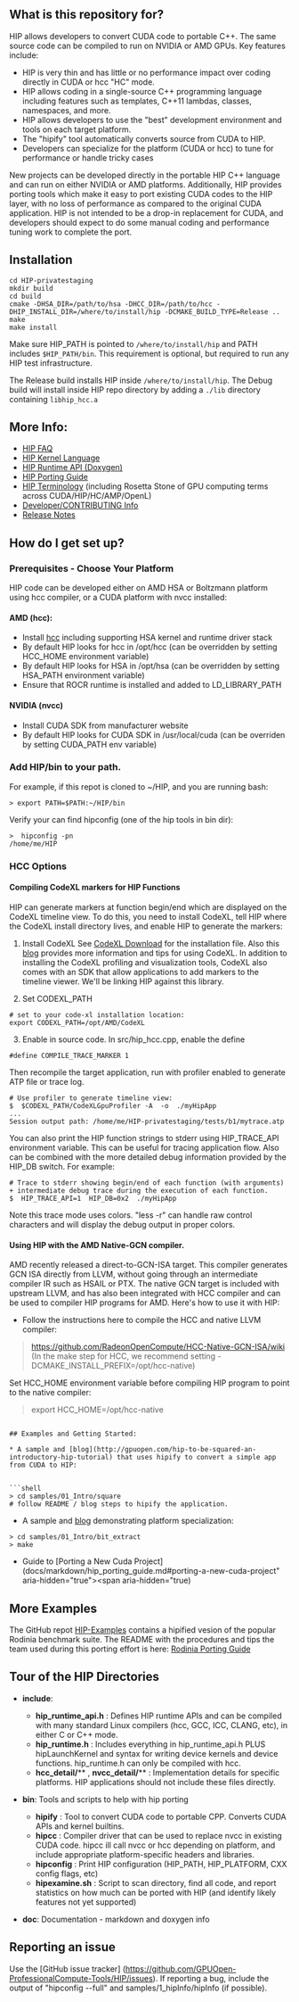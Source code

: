 ## What is this repository for? ###

HIP allows developers to convert CUDA code to portable C++.  The same source code can be compiled to run on NVIDIA or AMD GPUs. 
Key features include:

* HIP is very thin and has little or no performance impact over coding directly in CUDA or hcc "HC" mode.
* HIP allows coding in a single-source C++ programming language including features such as templates, C++11 lambdas, classes, namespaces, and more.
* HIP allows developers to use the "best" development environment and tools on each target platform.
* The "hipify" tool automatically converts source from CUDA to HIP.
* Developers can specialize for the platform (CUDA or hcc) to tune for performance or handle tricky cases 

New projects can be developed directly in the portable HIP C++ language and can run on either NVIDIA or AMD platforms.  Additionally, HIP provides porting tools which make it easy to port existing CUDA codes to the HIP layer, with no loss of performance as compared to the original CUDA application.  HIP is not intended to be a drop-in replacement for CUDA, and developers should expect to do some manual coding and performance tuning work to complete the port.
## Installation
```
cd HIP-privatestaging
mkdir build
cd build
cmake -DHSA_DIR=/path/to/hsa -DHCC_DIR=/path/to/hcc -DHIP_INSTALL_DIR=/where/to/install/hip -DCMAKE_BUILD_TYPE=Release ..
make
make install
```
Make sure HIP_PATH is pointed to `/where/to/install/hip` and PATH includes `$HIP_PATH/bin`. This requirement is optional, but required to run any HIP test infrastructure.

The Release build installs HIP inside `/where/to/install/hip`. The Debug build will install inside HIP repo directory by adding a `./lib` directory containing `libhip_hcc.a`


## More Info:
- [HIP FAQ](docs/markdown/hip_faq.md)
- [HIP Kernel Language](docs/markdown/hip_kernel_language.md)
- [HIP Runtime API (Doxygen)](http://gpuopen-professionalcompute-tools.github.io/HIP)
- [HIP Porting Guide](docs/markdown/hip_porting_guide.md)
- [HIP Terminology](docs/markdown/hip_terms.md) (including Rosetta Stone of GPU computing terms across CUDA/HIP/HC/AMP/OpenL)
- [Developer/CONTRIBUTING Info](CONTRIBUTING.md)
- [Release Notes](RELEASE.md)


## How do I get set up?

### Prerequisites - Choose Your Platform
HIP code can be developed either on AMD HSA or Boltzmann platform using hcc compiler, or a CUDA platform with nvcc installed:

#### AMD (hcc):

* Install [hcc](https://bitbucket.org/multicoreware/hcc/wiki/Home) including supporting HSA kernel and runtime driver stack 
* By default HIP looks for hcc in /opt/hcc (can be overridden by setting HCC_HOME environment variable)
* By default HIP looks for HSA in /opt/hsa (can be overridden by setting HSA_PATH environment variable) 
* Ensure that ROCR runtime is installed and added to LD_LIBRARY_PATH
   
#### NVIDIA (nvcc)
* Install CUDA SDK from manufacturer website
* By default HIP looks for CUDA SDK in /usr/local/cuda (can be overriden by setting CUDA_PATH env variable)

### Add HIP/bin to your path.
For example, if this repot is cloned to ~/HIP, and you are running bash:
```
> export PATH=$PATH:~/HIP/bin
```
Verify your can find hipconfig (one of the hip tools in bin dir):
```
>  hipconfig -pn
/home/me/HIP
```

### HCC Options

#### Compiling CodeXL markers for HIP Functions
HIP can generate markers at function begin/end which are displayed on the CodeXL timeline view.  To do this, you need to install CodeXL, tell HIP
where the CodeXL install directory lives, and enable HIP to generate the markers:

1. Install CodeXL
See [CodeXL Download](http://developer.amd.com/tools-and-sdks/opencl-zone/codexl/?webSyncID=9d9c2cb9-3d73-5e65-268a-c7b06428e5e0&sessionGUID=29beacd0-d654-ddc6-a3e2-b9e6c0b0cc77) for the installation file.
Also this [blog](http://gpuopen.com/getting-up-to-speed-with-the-codexl-gpu-profiler-and-radeon-open-compute/) provides more information and tips for using CodeXL.  In addition to installing the CodeXL profiling 
and visualization tools, CodeXL also comes with an SDK that allow applications to add markers to the timeline viewer.  We'll be linking HIP against this library.

2. Set CODEXL_PATH
```
# set to your code-xl installation location:
export CODEXL_PATH=/opt/AMD/CodeXL
```

3. Enable in source code.
In src/hip_hcc.cpp, enable the define 
```
#define COMPILE_TRACE_MARKER 1
```


Then recompile the target application, run with profiler enabled to generate ATP file or trace log.
```
# Use profiler to generate timeline view:
$  $CODEXL_PATH/CodeXLGpuProfiler -A  -o  ./myHipApp  
...
Session output path: /home/me/HIP-privatestaging/tests/b1/mytrace.atp
```

You can also print the HIP function strings to stderr using HIP_TRACE_API environment variable.  This can be useful for tracing application flow.  Also can be combined with the more detailed debug information provided
by the HIP_DB switch.  For example:
```
# Trace to stderr showing begin/end of each function (with arguments) + intermediate debug trace during the execution of each function.
$  HIP_TRACE_API=1  HIP_DB=0x2  ./myHipApp  
```

Note this trace mode uses colors.  "less -r" can handle raw control characters and will display the debug output in proper colors.


#### Using HIP with the AMD Native-GCN compiler.
AMD recently released a direct-to-GCN-ISA target.  This compiler generates GCN ISA directly from LLVM, without going through an intermediate compiler 
IR such as HSAIL or PTX.
The native GCN target is included with upstream LLVM, and has also been integrated with HCC compiler and can be used to compiler HIP programs for AMD.
Here's how to use it with HIP:

- Follow the instructions here to compile the HCC and native LLVM compiler:
> https://github.com/RadeonOpenCompute/HCC-Native-GCN-ISA/wiki
> (In the make step for HCC, we recommend setting -DCMAKE_INSTALL_PREFIX=/opt/hcc-native)

Set HCC_HOME environment variable before compiling HIP program to point to the native compiler:
> export HCC_HOME=/opt/hcc-native
```

## Examples and Getting Started:

* A sample and [blog](http://gpuopen.com/hip-to-be-squared-an-introductory-hip-tutorial) that uses hipify to convert a simple app from CUDA to HIP:

 
```shell
> cd samples/01_Intro/square
# follow README / blog steps to hipify the application.
```

* A sample and [blog](http://gpuopen.com/platform-aware-coding-inside-hip/) demonstrating platform specialization:
```shell
> cd samples/01_Intro/bit_extract
> make
```

* Guide to [Porting a New Cuda Project](docs/markdown/hip_porting_guide.md#porting-a-new-cuda-project" aria-hidden="true"><span aria-hidden="true)

 
## More Examples
The GitHub repot [HIP-Examples](https://github.com/GPUOpen-ProfessionalCompute-Tools/HIP-Examples.git) contains a hipified vesion of the popular Rodinia benchmark suite.
The README with the procedures and tips the team used during this porting effort is here: [Rodinia Porting Guide](https://github.com/GPUOpen-ProfessionalCompute-Tools/HIP-Examples/blob/master/rodinia_3.0/hip/README.hip_porting)

## Tour of the HIP Directories
* **include**: 
    * **hip_runtime_api.h** : Defines HIP runtime APIs and can be compiled with many standard Linux compilers (hcc, GCC, ICC, CLANG, etc), in either C or C++ mode.
    * **hip_runtime.h** : Includes everything in hip_runtime_api.h PLUS hipLaunchKernel and syntax for writing device kernels and device functions.  hip_runtime.h can only be compiled with hcc.
    * **hcc_detail/**** , **nvcc_detail/**** : Implementation details for specific platforms.  HIP applications should not include these files directly.
    
* **bin**: Tools and scripts to help with hip porting
    * **hipify** : Tool to convert CUDA code to portable CPP.  Converts CUDA APIs and kernel builtins.  
    * **hipcc** : Compiler driver that can be used to replace nvcc in existing CUDA code.  hipcc ill call nvcc or hcc depending on platform, and include appropriate platform-specific headers and libraries.
    * **hipconfig** : Print HIP configuration (HIP_PATH, HIP_PLATFORM, CXX config flags, etc)
    * **hipexamine.sh** : Script to scan directory, find all code, and report statistics on how much can be ported with HIP (and identify likely features not yet supported)

* **doc**: Documentation - markdown and doxygen info

## Reporting an issue
Use the [GitHub issue tracker] (https://github.com/GPUOpen-ProfessionalCompute-Tools/HIP/issues).
If reporting a bug, include the output of "hipconfig --full" and samples/1_hipInfo/hipInfo (if possible).

